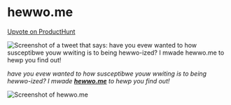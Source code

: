 # hewwo.me

[Upvote on ProductHunt](https://www.producthunt.com/posts/hewwo-me)

![Screenshot of a tweet that says: have you evew wanted to how susceptibwe youw wwiting is to being hewwo-ized? I mwade hewwo.me to hewp you find out!](https://k.katavie.repl.co/hewwo-tweet.png)

*have you evew wanted to how susceptibwe youw wwiting is to being hewwo-ized? I mwade **[hewwo.me](https://hewwo.me)** to hewp you find out!*

![Screenshot of hewwo.me](https://k.katavie.repl.co/hewwo-screenshot.png)
